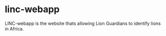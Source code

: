 # linc-webapp
LINC-webapp is the website thats allowing Lion Guardians to identify lions in Africa.

